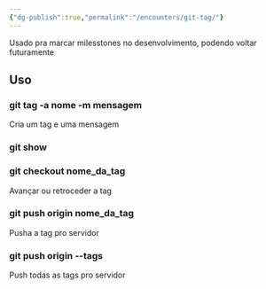 ```yaml
---
{"dg-publish":true,"permalink":"/encounters/git-tag/"}
---
```


Usado pra marcar milesstones no desenvolvimento, podendo voltar futuramente 

## Uso 
### git tag -a nome -m mensagem 
Cria um tag e uma mensagem
### git show 
### git checkout nome_da_tag
Avançar ou retroceder a tag
### git push origin nome_da_tag
Pusha a tag pro servidor
### git push origin --tags
Push todas as tags pro servidor 